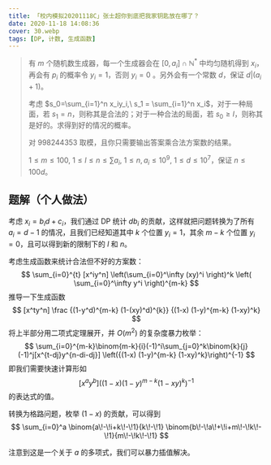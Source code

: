 ```yaml
---
title: 「校内模拟20201118C」张士超你到底把我家钥匙放在哪了？
date: 2020-11-18 14:08:36
cover: 30.webp
tags: [DP, 计数, 生成函数]
---
```


> 有 $m$ 个随机数生成器，每一个生成器会在 $[0,a_i] \cap \mathbb N^*$ 中均匀随机得到 $x_i$，再会有 $p_i$ 的概率令 $y_i=1$，否则 $y_i=0$ 。另外会有一个常数 $d$，保证 $d|(a_i+1)$。
> 
> 考虑 $s_0=\sum_{i=1}^n x_iy_i,\ s_1 = \sum_{i=1}^n x_i$，对于一种局面，若 $s_1 =n$，则称其是合法的；对于一种合法的局面，若 $s_0 \geq l$，则称其是好的。求得到好的情况的概率。
> 
> 对 $998244353$ 取模，且你只需要输出答案乘合法方案数的结果。
> 
> $1 \leq m \leq 100,\ 1 \leq l \leq n \leq \sum a_i,\ 1 \leq n ,a_i \leq 10^9,\ 1 \leq d \leq 10^7$，保证 $n \leq 100d$。

<!--more-->

## 题解（个人做法）

考虑 $x_i = b_id + c_i$，我们通过 DP 统计 $db_i$ 的贡献，这样就把问题转换为了所有 $a_i = d-1$ 的情况，且我们已经知道其中 $k$ 个位置 $y_i=1$，其余 $m-k$ 个位置 $y_i=0$，且可以得到新的限制下的 $l$ 和 $n$。

考虑生成函数来统计合法但不好的方案数：
$$
\sum_{i=0}^{t} [x^iy^n] \left(\sum_{i=0}^\infty (xy)^i \right)^k \left( \sum_{i=0}^\infty y^i \right)^{m-k}
$$
推导一下生成函数
$$
[x^ty^n] \frac {(1-y^d)^{m-k} (1-(xy)^d)^{k}} {(1-x) (1-y)^{m-k} (1-xy)^k}
$$
将上半部分用二项式定理展开，并 $O(m^2)$ 的复杂度暴力枚举：
$$
\sum_{i=0}^{m-k}\binom{m-k}{i}(-1)^i\sum_{j=0}^k\binom{k}{j}(-1)^j[x^{t-dj}y^{n-di-dj}] \left({(1-x) (1-y)^{m-k} (1-xy)^k}\right)^{-1}
$$
即我们需要快速计算形如
$$
[x^ay^b] \left({(1-x) (1-y)^{m-k} (1-xy)^k}\right)^{-1}
$$
的表达式的值。

转换为格路问题，枚举 $(1-x)$ 的贡献，可以得到
$$
\sum_{i=0}^a \binom{a\!-\!i+k\!-\!1}{k\!-\!1} \binom{b\!-\!a\!+\!i+m\!-\!k\!-\!1}{m\!-\!k\!-\!1}
$$

注意到这是一个关于 $a$ 的多项式，我们可以暴力插值解决。